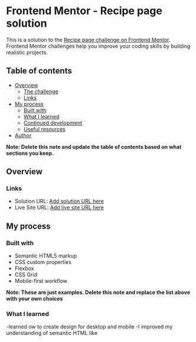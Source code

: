 # Frontend Mentor - Recipe page solution

This is a solution to the [Recipe page challenge on Frontend Mentor](https://www.frontendmentor.io/challenges/recipe-page-KiTsR8QQKm). Frontend Mentor challenges help you improve your coding skills by building realistic projects.

## Table of contents

- [Overview](#overview)
  - [The challenge](#the-challenge)
  - [Links](#links)
- [My process](#my-process)
  - [Built with](#built-with)
  - [What I learned](#what-i-learned)
  - [Continued development](#continued-development)
  - [Useful resources](#useful-resources)
- [Author](#author)

**Note: Delete this note and update the table of contents based on what sections you keep.**

## Overview

### Links

- Solution URL: [Add solution URL here](https://your-solution-url.com)
- Live Site URL: [Add live site URL here](https://your-live-site-url.com)

## My process

### Built with

- Semantic HTML5 markup
- CSS custom properties
- Flexbox
- CSS Grid
- Mobile-first workflow

**Note: These are just examples. Delete this note and replace the list above with your own choices**

### What I learned

-learned ow to create design for desktop and mobile
-I improved my understanding of semantic HTML like <title> <section> and CSS layout techniques.
-integrating google fonts for my css design
-paying more attention to details like margin and padding

To see how you can add code snippets, see below:

``````html
for sections :
<section class="Instructions">
  <h2>Instructions</h2>
  <ol class="Instructions-list">
    <li>
      <span> Beat the eggs:</span>In a bowl, beat the eggs with a pinch of salt
      and pepper until they are well mixed. You can add a tablespoon of water or
      milk for a fluffier texture.
    </li>
  </ol>
</section>
`````css using varibles: :root { --colorForTitles: hsl(30, 18%, 87%);
--fontOutfit: 'Outfit'; --fontYoung: 'Young Serif'; --colorForText: hsl(24, 5%,
18%); --lightbrown: hsl(30, 35%, 65%); }
``````

If you want more help with writing markdown, we'd recommend checking out [The Markdown Guide](https://www.markdownguide.org/) to learn more.

**Note: Delete this note and the content within this section and replace with your own learnings.**

### Continued development

i want to improve my css techniques especially with precision and colors

**Note: Delete this note and the content within this section and replace with your own plans for continued development.**

### Useful resources

- MDN Web Docs https://developer.mozilla.org/fr/ i used it for syntax

**Note: Delete this note and replace the list above with resources that helped you during the challenge. These could come in handy for anyone viewing your solution or for yourself when you look back on this project in the future.**

## Author

- Frontend Mentor - [@molkagit](https://www.frontendmentor.io/profile/molkagit)

**Note: Delete this note and add/remove/edit lines above based on what links you'd like to share.**
